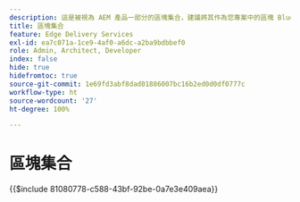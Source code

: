```yaml
---
description: 這是被視為 AEM 產品一部分的區塊集合，建議將其作為您專案中的區塊 Blueprint。
title: 區塊集合
feature: Edge Delivery Services
exl-id: ea7c071a-1ce9-4af0-a6dc-a2ba9bdbbef0
role: Admin, Architect, Developer
index: false
hide: true
hidefromtoc: true
source-git-commit: 1e69fd3abf8dad01886007bc16b2ed0d0df0777c
workflow-type: ht
source-wordcount: '27'
ht-degree: 100%

---
```


# 區塊集合

{{$include 81080778-c588-43bf-92be-0a7e3e409aea}}
